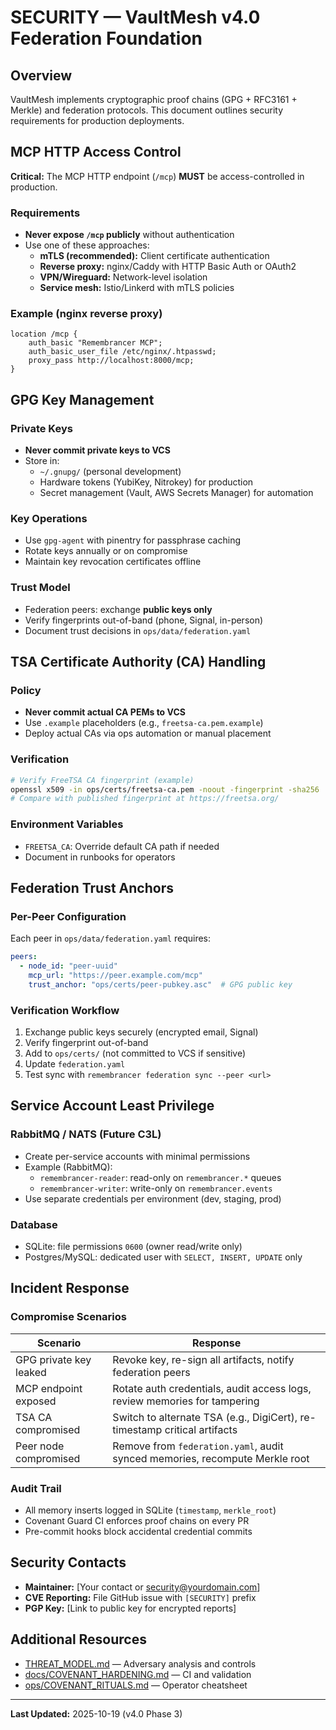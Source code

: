# SECURITY — VaultMesh v4.0 Federation Foundation

## Overview

VaultMesh implements cryptographic proof chains (GPG + RFC3161 + Merkle) and federation protocols. This document outlines security requirements for production deployments.

## MCP HTTP Access Control

**Critical:** The MCP HTTP endpoint (`/mcp`) **MUST** be access-controlled in production.

### Requirements

- **Never expose `/mcp` publicly** without authentication
- Use one of these approaches:
  - **mTLS (recommended):** Client certificate authentication
  - **Reverse proxy:** nginx/Caddy with HTTP Basic Auth or OAuth2
  - **VPN/Wireguard:** Network-level isolation
  - **Service mesh:** Istio/Linkerd with mTLS policies

### Example (nginx reverse proxy)

```nginx
location /mcp {
    auth_basic "Remembrancer MCP";
    auth_basic_user_file /etc/nginx/.htpasswd;
    proxy_pass http://localhost:8000/mcp;
}
```

## GPG Key Management

### Private Keys

- **Never commit private keys to VCS**
- Store in:
  - `~/.gnupg/` (personal development)
  - Hardware tokens (YubiKey, Nitrokey) for production
  - Secret management (Vault, AWS Secrets Manager) for automation

### Key Operations

- Use `gpg-agent` with pinentry for passphrase caching
- Rotate keys annually or on compromise
- Maintain key revocation certificates offline

### Trust Model

- Federation peers: exchange **public keys only**
- Verify fingerprints out-of-band (phone, Signal, in-person)
- Document trust decisions in `ops/data/federation.yaml`

## TSA Certificate Authority (CA) Handling

### Policy

- **Never commit actual CA PEMs to VCS**
- Use `.example` placeholders (e.g., `freetsa-ca.pem.example`)
- Deploy actual CAs via ops automation or manual placement

### Verification

```bash
# Verify FreeTSA CA fingerprint (example)
openssl x509 -in ops/certs/freetsa-ca.pem -noout -fingerprint -sha256
# Compare with published fingerprint at https://freetsa.org/
```

### Environment Variables

- `FREETSA_CA`: Override default CA path if needed
- Document in runbooks for operators

## Federation Trust Anchors

### Per-Peer Configuration

Each peer in `ops/data/federation.yaml` requires:

```yaml
peers:
  - node_id: "peer-uuid"
    mcp_url: "https://peer.example.com/mcp"
    trust_anchor: "ops/certs/peer-pubkey.asc"  # GPG public key
```

### Verification Workflow

1. Exchange public keys securely (encrypted email, Signal)
2. Verify fingerprint out-of-band
3. Add to `ops/certs/` (not committed to VCS if sensitive)
4. Update `federation.yaml`
5. Test sync with `remembrancer federation sync --peer <url>`

## Service Account Least Privilege

### RabbitMQ / NATS (Future C3L)

- Create per-service accounts with minimal permissions
- Example (RabbitMQ):
  - `remembrancer-reader`: read-only on `remembrancer.*` queues
  - `remembrancer-writer`: write-only on `remembrancer.events`
- Use separate credentials per environment (dev, staging, prod)

### Database

- SQLite: file permissions `0600` (owner read/write only)
- Postgres/MySQL: dedicated user with `SELECT, INSERT, UPDATE` only

## Incident Response

### Compromise Scenarios

| Scenario | Response |
|----------|----------|
| GPG private key leaked | Revoke key, re-sign all artifacts, notify federation peers |
| MCP endpoint exposed | Rotate auth credentials, audit access logs, review memories for tampering |
| TSA CA compromised | Switch to alternate TSA (e.g., DigiCert), re-timestamp critical artifacts |
| Peer node compromised | Remove from `federation.yaml`, audit synced memories, recompute Merkle root |

### Audit Trail

- All memory inserts logged in SQLite (`timestamp`, `merkle_root`)
- Covenant Guard CI enforces proof chains on every PR
- Pre-commit hooks block accidental credential commits

## Security Contacts

- **Maintainer:** [Your contact or security@yourdomain.com]
- **CVE Reporting:** File GitHub issue with `[SECURITY]` prefix
- **PGP Key:** [Link to public key for encrypted reports]

## Additional Resources

- [THREAT_MODEL.md](THREAT_MODEL.md) — Adversary analysis and controls
- [docs/COVENANT_HARDENING.md](docs/COVENANT_HARDENING.md) — CI and validation
- [ops/COVENANT_RITUALS.md](ops/COVENANT_RITUALS.md) — Operator cheatsheet

---

**Last Updated:** 2025-10-19 (v4.0 Phase 3)

